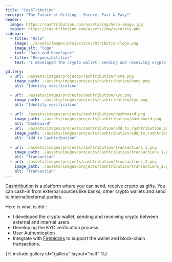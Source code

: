 ```yaml
---
title: "CashTribution"
excerpt: "The Future of Gifting – Secure, Fast & Easy!"
header:
  image: https://cashtribution.com/assets/img/hero-image.jpg
  teaser: https://cashtribution.com/assets/img/security.png
sidebar:
  - title: "Role"
    image: ./assets/images/projects/cashtribution/logo.png
    image_alt: "logo"
    text: "Back-end Developer"
  - title: "Responsibilities"
    text: "I developed the crypto wallet, sending and receiving crypto between external and internal users. Integrating Fireblocks to support block-chain transactions, job scheduler, KYC verification, etc."

gallery:
  - url: ./assets/images/projects/cashtribution/home.png
    image_path: ./assets/images/projects/cashtribution/home.png
    alt: "Identity verification"

  - url: ./assets/images/projects/cashtribution/kyc.png
    image_path: ./assets/images/projects/cashtribution/kyc.png
    alt: "Identity verification"
  
  - url: ./assets/images/projects/cashtribution/dashboard.png
    image_path: ./assets/images/projects/cashtribution/dashboard.png
    alt: "Dashboard"
  - url: ./assets/images/projects/cashtribution/add_to_cashtribution.png
    image_path: ./assets/images/projects/cashtribution/add_to_cashtribution.png
    alt: "Add to Cashtribution"
  
  - url: ./assets/images/projects/cashtribution/transactions_1.png
    image_path: ./assets/images/projects/cashtribution/transactions_1.png
    alt: "Transaction"
  - url: ./assets/images/projects/cashtribution/transactions_2.png
    image_path: ./assets/images/projects/cashtribution/transactions_2.png
    alt: "Transaction"
---
```


[Cashtribution](https://cashtribution.com) is a platform where you can send, receive crypto as gifts. You can cash-in from external sources like banks, other crypto wallets and send to internal/external parties.

Here is what is did :

- I developed the crypto wallet, sending and receiving crypto between external and internal users.
- Developing the KYC verification process.
- User Authentication 
- Integrate with [Fireblocks](https://www.fireblocks.com/) to support the wallet and block-chain transactions.

{% include gallery id="gallery" layout="half"  %}

<style>
  .sidebar img {
    width: 22%
  }
  
  </style>
